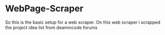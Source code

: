 # WebPage-Scraper

So this is the basic setup for a web scraper. On this web scraper i scrapped the project idea list from deamincode forums
